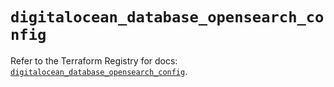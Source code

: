 # `digitalocean_database_opensearch_config`

Refer to the Terraform Registry for docs: [`digitalocean_database_opensearch_config`](https://registry.terraform.io/providers/digitalocean/digitalocean/2.46.0/docs/resources/database_opensearch_config).
